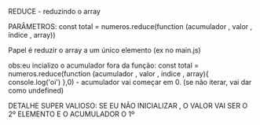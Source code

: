 REDUCE - reduzindo o array

PARÂMETROS:
const total = numeros.reduce(function (acumulador , valor , índice , array))

Papel é reduzir o array a um único elemento (ex no main.js)

obs:eu incializo o acumulador fora da função:
const total = numeros.reduce(function (acumulador , valor , índice , array){
        console.log('oi')
},0) - acumulador vai começar em 0. (se não iterar, vai dar como undefined)

DETALHE SUPER VALIOSO: SE EU NÃO INICIALIZAR , O VALOR VAI SER O 2º ELEMENTO E O ACUMULADOR O 1º